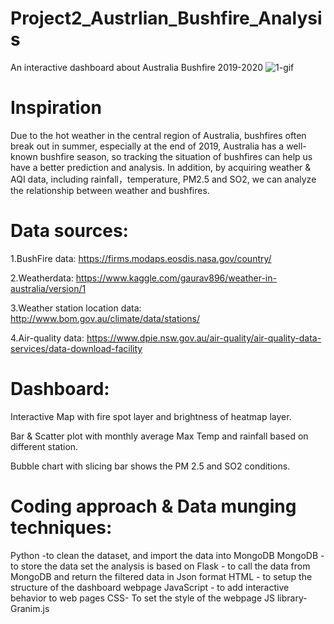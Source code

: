 # Project2_Austrlian_Bushfire_Analysis

An interactive dashboard about Australia Bushfire 2019-2020
![1-gif](bushfire.gif)

# Inspiration

Due to the hot weather in the central region of Australia, bushfires often break out in summer, especially at the end of 2019, Australia has a well-known bushfire season, so tracking the situation of bushfires can help us have a better prediction and analysis. In addition, by acquiring weather & AQI data, including rainfall，temperature, PM2.5 and SO2, we can analyze the relationship between weather and bushfires.


# Data sources:
1.BushFire data: https://firms.modaps.eosdis.nasa.gov/country/ 

2.Weatherdata: https://www.kaggle.com/gaurav896/weather-in-australia/version/1 

3.Weather station location data:
http://www.bom.gov.au/climate/data/stations/

4.Air-quality data:
https://www.dpie.nsw.gov.au/air-quality/air-quality-data-services/data-download-facility


# Dashboard:
Interactive Map with fire spot layer and brightness of heatmap layer.

Bar & Scatter plot with monthly average Max Temp and rainfall based on different station.

Bubble chart with slicing bar shows the PM 2.5 and SO2 conditions.

# Coding approach & Data munging techniques:

Python -to clean the dataset, and import the data into MongoDB
MongoDB - to store the data set the analysis is based on
Flask - to call the data from MongoDB and return the filtered data in Json format
HTML - to setup the structure of the dashboard webpage
JavaScript - to add interactive behavior to web pages
CSS- To set the style of the webpage
JS library- Granim.js
